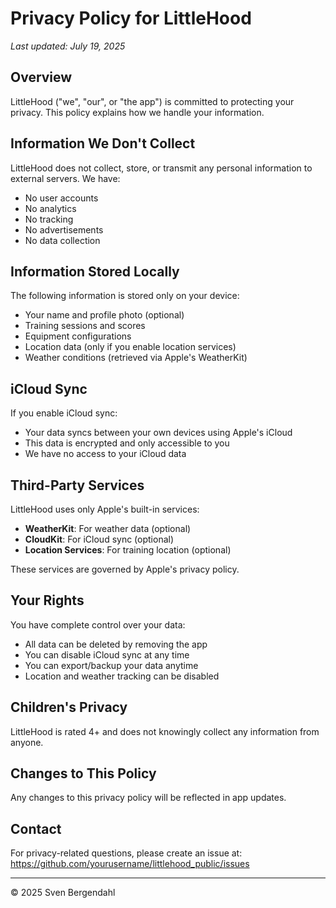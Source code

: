 # Privacy Policy for LittleHood

*Last updated: July 19, 2025*

## Overview

LittleHood ("we", "our", or "the app") is committed to protecting your privacy. This policy explains how we handle your information.

## Information We Don't Collect

LittleHood does not collect, store, or transmit any personal information to external servers. We have:
- No user accounts
- No analytics
- No tracking
- No advertisements
- No data collection

## Information Stored Locally

The following information is stored only on your device:
- Your name and profile photo (optional)
- Training sessions and scores
- Equipment configurations
- Location data (only if you enable location services)
- Weather conditions (retrieved via Apple's WeatherKit)

## iCloud Sync

If you enable iCloud sync:
- Your data syncs between your own devices using Apple's iCloud
- This data is encrypted and only accessible to you
- We have no access to your iCloud data

## Third-Party Services

LittleHood uses only Apple's built-in services:
- **WeatherKit**: For weather data (optional)
- **CloudKit**: For iCloud sync (optional)
- **Location Services**: For training location (optional)

These services are governed by Apple's privacy policy.

## Your Rights

You have complete control over your data:
- All data can be deleted by removing the app
- You can disable iCloud sync at any time
- You can export/backup your data anytime
- Location and weather tracking can be disabled

## Children's Privacy

LittleHood is rated 4+ and does not knowingly collect any information from anyone.

## Changes to This Policy

Any changes to this privacy policy will be reflected in app updates.

## Contact

For privacy-related questions, please create an issue at:
https://github.com/yourusername/littlehood_public/issues

---

© 2025 Sven Bergendahl